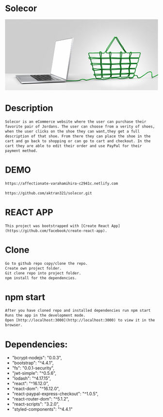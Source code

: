 #   Solecor


![Image description](/public/img/readme.jpg)


#   Description 

    Solecor is an eCommerce website where the user can purchase their favorite pair of Jordans. The user can choose from a verity of shoes, when the user clicks on the shoe they can want,they get a full description of that shoe. From there they can place the shoe in the cart and go back to shopping or can go to cart and checkout. In the cart they are able to edit their order and use PayPal for their payment method.

#   DEMO
    https://affectionate-varahamihira-c2941c.netlify.com 
    
    https://github.com/aktran321/solecor.git

#   REACT APP
    This project was bootstrapped with [Create React App](https://github.com/facebook/create-react-app).

#   Clone

    Go to github repo copy/clone the repo.
    Create own project folder.
    Git clone repo into project folder.
    npm install for the dependencies.
 
#   npm start
    After you have cloned repo and installed dependencies run npm start
    Runs the app in the development mode.
    Open [http://localhost:3000](http://localhost:3000) to view it in the browser.

#   Dependencies: 
*   "bcrypt-nodejs": "0.0.3",
*   "bootstrap": "^4.4.1",
*   "fs": "0.0.1-security",
*   "jwt-simple": "^0.5.6",
*   "lodash": "^4.17.15",
*   "react": "^16.12.0",
*   "react-dom": "^16.12.0",
*   "react-paypal-express-checkout": "^1.0.5",
*   "react-router-dom": "^5.1.2",
*   "react-scripts": "3.2.0",
*   "styled-components": "^4.4.1"

